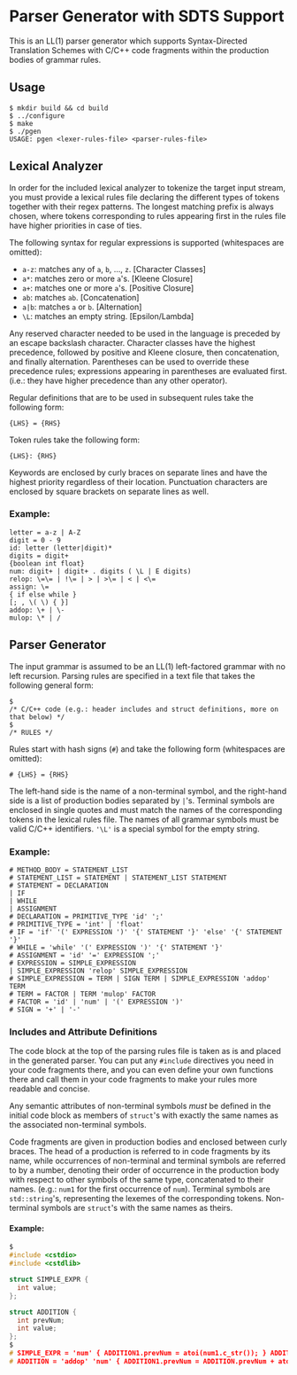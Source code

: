 # Parser Generator with SDTS Support

This is an LL(1) parser generator which supports Syntax-Directed Translation Schemes with C/C++ code fragments within the production bodies of grammar rules.

## Usage

```
$ mkdir build && cd build
$ ../configure
$ make
$ ./pgen
USAGE: pgen <lexer-rules-file> <parser-rules-file>
```

## Lexical Analyzer

In order for the included lexical analyzer to tokenize the target input stream, you must provide a lexical rules file declaring the different types of tokens together with their regex patterns. The longest matching prefix is always chosen, where tokens corresponding to rules appearing first in the rules file have higher priorities in case of ties.

The following syntax for regular expressions is supported (whitespaces are omitted):
- `a-z`: matches any of `a`, `b`, ..., `z`. [Character Classes]
- `a*`: matches zero or more `a`'s. [Kleene Closure]
- `a+`: matches one or more `a`'s. [Positive Closure]
- `ab`: matches `ab`. [Concatenation]
- `a|b`: matches `a` or `b`. [Alternation]
- `\L`: matches an empty string. [Epsilon/Lambda]

Any reserved character needed to be used in the language is preceded by an escape backslash character.
Character classes have the highest precedence, followed by positive and Kleene closure, then concatenation, and finally alternation. Parentheses can be used to override these precedence rules; expressions appearing in parentheses are evaluated first. (i.e.: they have higher precedence than any other operator).

Regular definitions that are to be used in subsequent rules take the following form:
```
{LHS} = {RHS}
```

Token rules take the following form:
```
{LHS}: {RHS}
```

Keywords are enclosed by curly braces on separate lines and have the highest priority regardless of their location.
Punctuation characters are enclosed by square brackets on separate lines as well.

### Example:

```
letter = a-z | A-Z
digit = 0 - 9
id: letter (letter|digit)*
digits = digit+
{boolean int float}
num: digit+ | digit+ . digits ( \L | E digits)
relop: \=\= | !\= | > | >\= | < | <\=
assign: \=
{ if else while }
[; , \( \) { }]
addop: \+ | \-
mulop: \* | /
```

## Parser Generator

The input grammar is assumed to be an LL(1) left-factored grammar with no left recursion.
Parsing rules are specified in a text file that takes the following general form:
```
$
/* C/C++ code (e.g.: header includes and struct definitions, more on that below) */
$
/* RULES */
```

Rules start with hash signs (`#`) and take the following form (whitespaces are omitted):
```
# {LHS} = {RHS}
```

The left-hand side is the name of a non-terminal symbol, and the right-hand side is a list of production bodies separated by `|`'s. Terminal symbols are enclosed in single quotes and must match the names of the corresponding tokens in the lexical rules file. The names of all grammar symbols must be valid C/C++ identifiers. `'\L'` is a special symbol for the empty string.

### Example:

```
# METHOD_BODY = STATEMENT_LIST
# STATEMENT_LIST = STATEMENT | STATEMENT_LIST STATEMENT
# STATEMENT = DECLARATION
| IF
| WHILE
| ASSIGNMENT
# DECLARATION = PRIMITIVE_TYPE 'id' ';'
# PRIMITIVE_TYPE = 'int' | 'float'
# IF = 'if' '(' EXPRESSION ')' '{' STATEMENT '}' 'else' '{' STATEMENT '}'
# WHILE = 'while' '(' EXPRESSION ')' '{' STATEMENT '}'
# ASSIGNMENT = 'id' '=' EXPRESSION ';'
# EXPRESSION = SIMPLE_EXPRESSION
| SIMPLE_EXPRESSION 'relop' SIMPLE_EXPRESSION
# SIMPLE_EXPRESSION = TERM | SIGN TERM | SIMPLE_EXPRESSION 'addop' TERM
# TERM = FACTOR | TERM 'mulop' FACTOR
# FACTOR = 'id' | 'num' | '(' EXPRESSION ')'
# SIGN = '+' | '-'
```

### Includes and Attribute Definitions

The code block at the top of the parsing rules file is taken as is and placed in the generated parser. You can put any `#include` directives you need in your code fragments there, and you can even define your own functions there and call them in your code fragments to make your rules more readable and concise.

Any semantic attributes of non-terminal symbols _must_ be defined in the initial code block as members of `struct`'s with exactly the same names as the associated non-terminal symbols.

Code fragments are given in production bodies and enclosed between curly braces. The head of a production is referred to in code fragments by its name, while occurrences of non-terminal and terminal symbols are referred to by a number, denoting their order of occurrence in the production body with respect to other symbols of the same type, concatenated to their names. (e.g.: `num1` for the first occurrence of `num`). Terminal symbols are `std::string`'s, representing the lexemes of the corresponding tokens. Non-terminal symbols are `struct`'s with the same names as theirs.

#### Example:

```c
$
#include <cstdio>
#include <cstdlib>

struct SIMPLE_EXPR {
  int value;
};

struct ADDITION {
  int prevNum;
  int value;
};
$
# SIMPLE_EXPR = 'num' { ADDITION1.prevNum = atoi(num1.c_str()); } ADDITION { SIMPLE_EXPR.value = ADDITION.value; printf("Result: %d", SIMPLE_EXPR.value); }
# ADDITION = 'addop' 'num' { ADDITION1.prevNum = ADDITION.prevNum + atoi(num.c_str()); } ADDITION { ADDITION.value = ADDITION1.value; } | '\L' { ADDITION.value = ADDITION.prevNum; }
```

